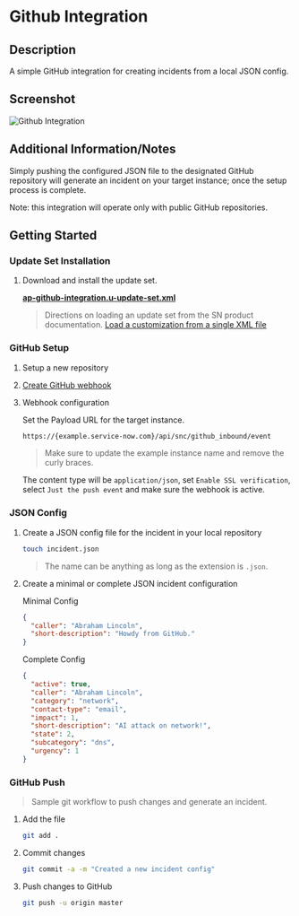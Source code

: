 # Github Integration

## Description

A simple GitHub integration for creating incidents from a local JSON config.

## Screenshot

![Github Integration](https://raw.githubusercontent.com/platform-experience/api-integration-library/master/src/ap-github-integration/images/ap-github-integration.png)

## Additional Information/Notes

Simply pushing the configured JSON file to the designated GitHub repository will generate an incident on your target instance; once the setup process is complete.

Note: this integration will operate only with public GitHub repositories.

## Getting Started

### Update Set Installation

1. Download and install the update set.

   **[ap-github-integration.u-update-set.xml](https://github.com/platform-experience/api-integration-library/blob/master/src/ap-github-integration/ap-github-integration.u-update-set.xml)**

   > Directions on loading an update set from the SN product documentation. [Load a customization from a single XML file](https://docs.servicenow.com/bundle/london-application-development/page/build/system-update-sets/task/t_SaveAnUpdateSetAsAnXMLFile.html)

### GitHub Setup

1. Setup a new repository

1. [Create GitHub webhook](https://developer.github.com/webhooks/creating/)

1. Webhook configuration

   Set the Payload URL for the target instance.

   ```bash
   https://{example.service-now.com}/api/snc/github_inbound/event
   ```

   > Make sure to update the example instance name and remove the curly braces.

   The content type will be `application/json`, set `Enable SSL verification`, select `Just the push event` and make sure the webhook is active.

### JSON Config

1. Create a JSON config file for the incident in your local repository

   ```bash
   touch incident.json
   ```

   > The name can be anything as long as the extension is `.json`.

1. Create a minimal or complete JSON incident configuration

   Minimal Config

   ```json
   {
     "caller": "Abraham Lincoln",
     "short-description": "Howdy from GitHub."
   }
   ```

   Complete Config

   ```json
   {
     "active": true,
     "caller": "Abraham Lincoln",
     "category": "network",
     "contact-type": "email",
     "impact": 1,
     "short-description": "AI attack on network!",
     "state": 2,
     "subcategory": "dns",
     "urgency": 1
   }
   ```

### GitHub Push

> Sample git workflow to push changes and generate an incident.

1. Add the file

   ```bash
   git add .
   ```

1. Commit changes

   ```bash
   git commit -a -m "Created a new incident config"
   ```

1. Push changes to GitHub

   ```bash
   git push -u origin master
   ```
